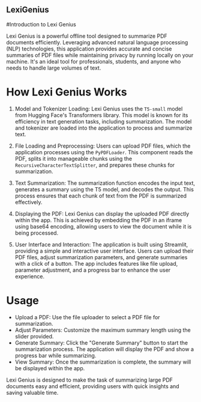 ## LexiGenius

#Introduction to Lexi Genius

Lexi Genius is a powerful offline tool designed to summarize PDF documents efficiently. Leveraging advanced natural language processing (NLP) technologies, this application provides accurate and concise summaries of PDF files while maintaining privacy by running locally on your machine. It's an ideal tool for professionals, students, and anyone who needs to handle large volumes of text.

# How Lexi Genius Works

1. Model and Tokenizer Loading: 
   Lexi Genius uses the `T5-small` model from Hugging Face's Transformers library. This model is known for its efficiency in text generation tasks, including summarization. The model and tokenizer are loaded into the application to process and summarize text.

2. File Loading and Preprocessing:
   Users can upload PDF files, which the application processes using the `PyPDFLoader`. This component reads the PDF, splits it into manageable chunks using the `RecursiveCharacterTextSplitter`, and prepares these chunks for summarization.

3. Text Summarization:
   The summarization function encodes the input text, generates a summary using the T5 model, and decodes the output. This process ensures that each chunk of text from the PDF is summarized effectively.

4. Displaying the PDF:
   Lexi Genius can display the uploaded PDF directly within the app. This is achieved by embedding the PDF in an iframe using base64 encoding, allowing users to view the document while it is being processed.

5. User Interface and Interaction:
   The application is built using Streamlit, providing a simple and interactive user interface. Users can upload their PDF files, adjust summarization parameters, and generate summaries with a click of a button. The app includes features like file upload, parameter adjustment, and a progress bar to enhance the user experience.

# Usage

- Upload a PDF: Use the file uploader to select a PDF file for summarization.
- Adjust Parameters: Customize the maximum summary length using the slider provided.
- Generate Summary: Click the "Generate Summary" button to start the summarization process. The application will display the PDF and show a progress bar while summarizing.
- View Summary: Once the summarization is complete, the summary will be displayed within the app.

Lexi Genius  is designed to make the task of summarizing large PDF documents easy and efficient, providing users with quick insights and saving valuable time.
